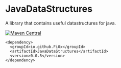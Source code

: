# JavaDataStructures
A library that contains useful datastructures for java.

[![Maven Central](https://maven-badges.herokuapp.com/maven-central/io.github.Fi0x/JavaDataStructures/badge.svg)](https://maven-badges.herokuapp.com/maven-central/io.github.Fi0x/JavaDataStructures/)
```
<dependency>
  <groupId>io.github.Fi0x</groupId>
  <artifactId>JavaDataStructures</artifactId>
  <version>0.0.5</version>
</dependency>
```
